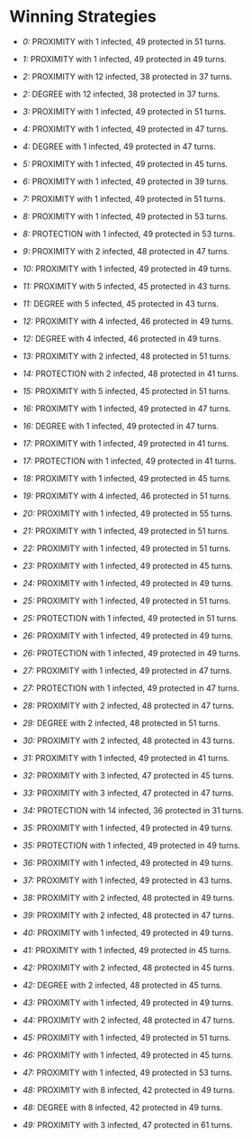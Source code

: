 # Winning Strategies

* _0:_ PROXIMITY with 1 infected, 49 protected in 51 turns.


* _1:_ PROXIMITY with 1 infected, 49 protected in 49 turns.


* _2:_ PROXIMITY with 12 infected, 38 protected in 37 turns.


* _2:_ DEGREE with 12 infected, 38 protected in 37 turns.


* _3:_ PROXIMITY with 1 infected, 49 protected in 51 turns.


* _4:_ PROXIMITY with 1 infected, 49 protected in 47 turns.


* _4:_ DEGREE with 1 infected, 49 protected in 47 turns.


* _5:_ PROXIMITY with 1 infected, 49 protected in 45 turns.


* _6:_ PROXIMITY with 1 infected, 49 protected in 39 turns.


* _7:_ PROXIMITY with 1 infected, 49 protected in 51 turns.


* _8:_ PROXIMITY with 1 infected, 49 protected in 53 turns.


* _8:_ PROTECTION with 1 infected, 49 protected in 53 turns.


* _9:_ PROXIMITY with 2 infected, 48 protected in 47 turns.


* _10:_ PROXIMITY with 1 infected, 49 protected in 49 turns.


* _11:_ PROXIMITY with 5 infected, 45 protected in 43 turns.


* _11:_ DEGREE with 5 infected, 45 protected in 43 turns.


* _12:_ PROXIMITY with 4 infected, 46 protected in 49 turns.


* _12:_ DEGREE with 4 infected, 46 protected in 49 turns.


* _13:_ PROXIMITY with 2 infected, 48 protected in 51 turns.


* _14:_ PROTECTION with 2 infected, 48 protected in 41 turns.


* _15:_ PROXIMITY with 5 infected, 45 protected in 51 turns.


* _16:_ PROXIMITY with 1 infected, 49 protected in 47 turns.


* _16:_ DEGREE with 1 infected, 49 protected in 47 turns.


* _17:_ PROXIMITY with 1 infected, 49 protected in 41 turns.


* _17:_ PROTECTION with 1 infected, 49 protected in 41 turns.


* _18:_ PROXIMITY with 1 infected, 49 protected in 45 turns.


* _19:_ PROXIMITY with 4 infected, 46 protected in 51 turns.


* _20:_ PROXIMITY with 1 infected, 49 protected in 55 turns.


* _21:_ PROXIMITY with 1 infected, 49 protected in 51 turns.


* _22:_ PROXIMITY with 1 infected, 49 protected in 51 turns.


* _23:_ PROXIMITY with 1 infected, 49 protected in 45 turns.


* _24:_ PROXIMITY with 1 infected, 49 protected in 49 turns.


* _25:_ PROXIMITY with 1 infected, 49 protected in 51 turns.


* _25:_ PROTECTION with 1 infected, 49 protected in 51 turns.


* _26:_ PROXIMITY with 1 infected, 49 protected in 49 turns.


* _26:_ PROTECTION with 1 infected, 49 protected in 49 turns.


* _27:_ PROXIMITY with 1 infected, 49 protected in 47 turns.


* _27:_ PROTECTION with 1 infected, 49 protected in 47 turns.


* _28:_ PROXIMITY with 2 infected, 48 protected in 47 turns.


* _29:_ DEGREE with 2 infected, 48 protected in 51 turns.


* _30:_ PROXIMITY with 2 infected, 48 protected in 43 turns.


* _31:_ PROXIMITY with 1 infected, 49 protected in 41 turns.


* _32:_ PROXIMITY with 3 infected, 47 protected in 45 turns.


* _33:_ PROXIMITY with 3 infected, 47 protected in 47 turns.


* _34:_ PROTECTION with 14 infected, 36 protected in 31 turns.


* _35:_ PROXIMITY with 1 infected, 49 protected in 49 turns.


* _35:_ PROTECTION with 1 infected, 49 protected in 49 turns.


* _36:_ PROXIMITY with 1 infected, 49 protected in 49 turns.


* _37:_ PROXIMITY with 1 infected, 49 protected in 43 turns.


* _38:_ PROXIMITY with 2 infected, 48 protected in 49 turns.


* _39:_ PROXIMITY with 2 infected, 48 protected in 47 turns.


* _40:_ PROXIMITY with 1 infected, 49 protected in 49 turns.


* _41:_ PROXIMITY with 1 infected, 49 protected in 45 turns.


* _42:_ PROXIMITY with 2 infected, 48 protected in 45 turns.


* _42:_ DEGREE with 2 infected, 48 protected in 45 turns.


* _43:_ PROXIMITY with 1 infected, 49 protected in 49 turns.


* _44:_ PROXIMITY with 2 infected, 48 protected in 47 turns.


* _45:_ PROXIMITY with 1 infected, 49 protected in 51 turns.


* _46:_ PROXIMITY with 1 infected, 49 protected in 45 turns.


* _47:_ PROXIMITY with 1 infected, 49 protected in 53 turns.


* _48:_ PROXIMITY with 8 infected, 42 protected in 49 turns.


* _48:_ DEGREE with 8 infected, 42 protected in 49 turns.


* _49:_ PROXIMITY with 3 infected, 47 protected in 61 turns.


